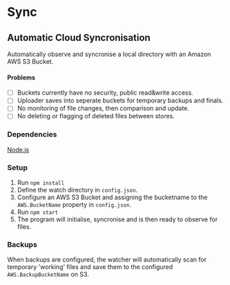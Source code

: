 # Sync
## Automatic Cloud Syncronisation
Automatically observe and syncronise a local directory with an Amazon AWS S3 Bucket.

#### Problems
- [ ] Buckets currently have no security, public read&write access.
- [ ] Uploader saves into seperate buckets for temporary backups and finals.
- [ ] No monitoring of file changes, then comparison and update.
- [ ] No deleting or flagging of deleted files between stores.

### Dependencies
[Node.js](https://nodejs.org/en/)

### Setup
1. Run `npm install`
2. Define the watch directory in `config.json`.
3. Configure an AWS S3 Bucket and assigning the bucketname to the `AWS.BucketName` property in `config.json`.
4. Run `npm start`
5. The program will initialise, syncronise and is then ready to observe for files.

### Backups
When backups are configured, the watcher will automatically scan for temporary 'working' files and save them to the configured `AWS.BackupBucketName` on S3.